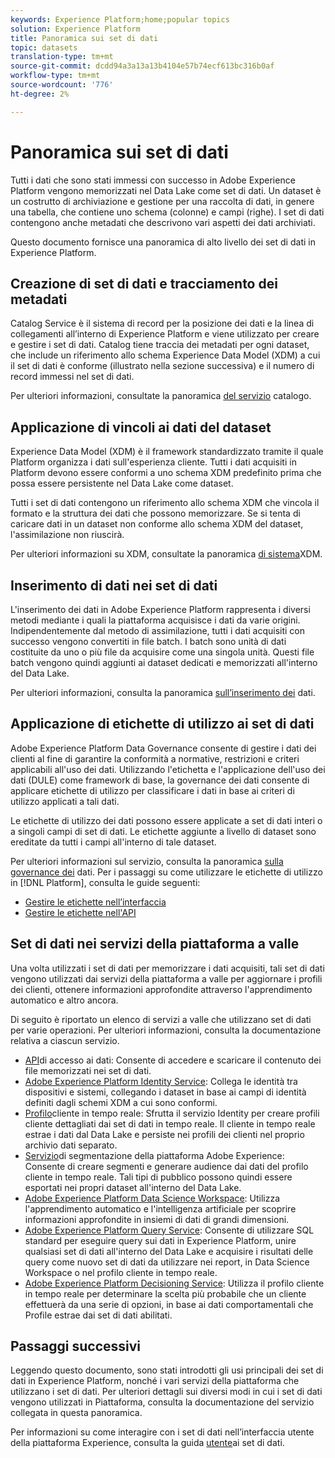 ```yaml
---
keywords: Experience Platform;home;popular topics
solution: Experience Platform
title: Panoramica sui set di dati
topic: datasets
translation-type: tm+mt
source-git-commit: dcdd94a3a13a13b4104e57b74ecf613bc316b0af
workflow-type: tm+mt
source-wordcount: '776'
ht-degree: 2%

---
```



# Panoramica sui set di dati

Tutti i dati che sono stati immessi con successo in Adobe Experience Platform vengono memorizzati nel Data Lake come set di dati. Un dataset è un costrutto di archiviazione e gestione per una raccolta di dati, in genere una tabella, che contiene uno schema (colonne) e campi (righe). I set di dati contengono anche metadati che descrivono vari aspetti dei dati archiviati.

Questo documento fornisce una panoramica di alto livello dei set di dati in Experience Platform.

## Creazione di set di dati e tracciamento dei metadati

Catalog Service è il sistema di record per la posizione dei dati e la linea di collegamenti all’interno di Experience Platform e viene utilizzato per creare e gestire i set di dati. Catalog tiene traccia dei metadati per ogni dataset, che include un riferimento allo schema Experience Data Model (XDM) a cui il set di dati è conforme (illustrato nella sezione successiva) e il numero di record immessi nel set di dati.

Per ulteriori informazioni, consultate la panoramica [del servizio](../home.md) catalogo.

## Applicazione di vincoli ai dati del dataset

Experience Data Model (XDM) è il framework standardizzato tramite il quale Platform organizza i dati sull&#39;esperienza cliente. Tutti i dati acquisiti in Platform devono essere conformi a uno schema XDM predefinito prima che possa essere persistente nel Data Lake come dataset.

Tutti i set di dati contengono un riferimento allo schema XDM che vincola il formato e la struttura dei dati che possono memorizzare. Se si tenta di caricare dati in un dataset non conforme allo schema XDM del dataset, l&#39;assimilazione non riuscirà.

Per ulteriori informazioni su XDM, consultate la panoramica [di sistema](../../xdm/home.md)XDM.

## Inserimento di dati nei set di dati

L&#39;inserimento dei dati in Adobe Experience Platform rappresenta i diversi metodi mediante i quali la piattaforma acquisisce i dati da varie origini. Indipendentemente dal metodo di assimilazione, tutti i dati acquisiti con successo vengono convertiti in file batch. I batch sono unità di dati costituite da uno o più file da acquisire come una singola unità. Questi file batch vengono quindi aggiunti ai dataset dedicati e memorizzati all&#39;interno del Data Lake.

Per ulteriori informazioni, consulta la panoramica [sull’inserimento dei](../../ingestion/home.md) dati.

## Applicazione di etichette di utilizzo ai set di dati

Adobe Experience Platform Data Governance consente di gestire i dati dei clienti al fine di garantire la conformità a normative, restrizioni e criteri applicabili all&#39;uso dei dati. Utilizzando l&#39;etichetta e l&#39;applicazione dell&#39;uso dei dati (DULE) come framework di base, la governance dei dati consente di applicare etichette di utilizzo per classificare i dati in base ai criteri di utilizzo applicati a tali dati.

Le etichette di utilizzo dei dati possono essere applicate a set di dati interi o a singoli campi di set di dati. Le etichette aggiunte a livello di dataset sono ereditate da tutti i campi all&#39;interno di tale dataset.

Per ulteriori informazioni sul servizio, consulta la panoramica [sulla governance dei](../../data-governance/home.md) dati. Per i passaggi su come utilizzare le etichette di utilizzo in [!DNL Platform], consulta le guide seguenti:

* [Gestire le etichette nell’interfaccia](../../data-governance/labels/user-guide.md)
* [Gestire le etichette nell&#39;API](../../data-governance/labels/api.md)

## Set di dati nei servizi della piattaforma a valle

Una volta utilizzati i set di dati per memorizzare i dati acquisiti, tali set di dati vengono utilizzati dai servizi della piattaforma a valle per aggiornare i profili dei clienti, ottenere informazioni approfondite attraverso l&#39;apprendimento automatico e altro ancora.

Di seguito è riportato un elenco di servizi a valle che utilizzano set di dati per varie operazioni. Per ulteriori informazioni, consulta la documentazione relativa a ciascun servizio.

* [API](../../data-access/home.md)di accesso ai dati: Consente di accedere e scaricare il contenuto dei file memorizzati nei set di dati.
* [Adobe Experience Platform Identity Service](../../identity-service/home.md): Collega le identità tra dispositivi e sistemi, collegando i dataset in base ai campi di identità definiti dagli schemi XDM a cui sono conformi.
* [Profilo](../../profile/home.md)cliente in tempo reale: Sfrutta il servizio Identity per creare profili cliente dettagliati dai set di dati in tempo reale. Il cliente in tempo reale estrae i dati dal Data Lake e persiste nei profili dei clienti nel proprio archivio dati separato.
* [Servizio](../../segmentation/home.md)di segmentazione della piattaforma Adobe Experience: Consente di creare segmenti e generare audience dai dati del profilo cliente in tempo reale. Tali tipi di pubblico possono quindi essere esportati nei propri dataset all&#39;interno del Data Lake.
* [Adobe Experience Platform Data Science Workspace](../../data-science-workspace/home.md): Utilizza l&#39;apprendimento automatico e l&#39;intelligenza artificiale per scoprire informazioni approfondite in insiemi di dati di grandi dimensioni.
* [Adobe Experience Platform Query Service](../../query-service/home.md): Consente di utilizzare SQL standard per eseguire query sui dati in Experience Platform, unire qualsiasi set di dati all&#39;interno del Data Lake e acquisire i risultati delle query come nuovo set di dati da utilizzare nei report, in Data Science Workspace o nel profilo cliente in tempo reale.
* [Adobe Experience Platform Decisioning Service](../../decisioning-service/home.md): Utilizza il profilo cliente in tempo reale per determinare la scelta più probabile che un cliente effettuerà da una serie di opzioni, in base ai dati comportamentali che Profile estrae dai set di dati abilitati.

## Passaggi successivi

Leggendo questo documento, sono stati introdotti gli usi principali dei set di dati in Experience Platform, nonché i vari servizi della piattaforma che utilizzano i set di dati. Per ulteriori dettagli sui diversi modi in cui i set di dati vengono utilizzati in Piattaforma, consulta la documentazione del servizio collegata in questa panoramica.

Per informazioni su come interagire con i set di dati nell’interfaccia utente della piattaforma Experience, consulta la guida [utente](user-guide.md)ai set di dati.